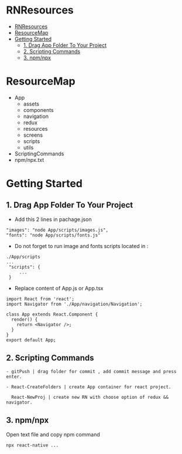 # RNResources

- [RNResources](#rnresources)
- [ResourceMap](#resourcemap)
- [Getting Started](#getting-started)
  - [1. Drag App Folder To Your Project](#1-drag-app-folder-to-your-project)
  - [2. Scripting Commands](#2-scripting-commands)
  - [3. npm/npx](#3-npmnpx)

# ResourceMap

- App 
  - assets
  - components
  - navigation
  - redux
  - resources
  - screens
  - scripts
  - utils
- ScriptingCommands
- npm/npx.txt


# Getting Started 

## 1. Drag App Folder To Your Project


 * Add this 2 lines in pachage.json
```
"images": "node App/scripts/images.js",
"fonts": "node App/scripts/fonts.js"
```
 * Do not forget to run image and fonts scripts located in :
  
``` 
./App/scripts 
...
 "scripts": {
     ...
 }
```
* Replace content of App.js or App.tsx 
``` 
import React from 'react';
import Navigator from './App/navigation/Navigation';

class App extends React.Component {
  render() {
    return <Navigator />;
  }
}
export default App;
```

## 2. Scripting Commands

```
- gitPush | drag folder for commit , add commit message and press enter.
  
- React-CreateFolders | create App container for react project.

  React-NewProj | create new RN with choose option of redux && navigator.
``` 

## 3. npm/npx
Open text file and copy npm command
```
npx react-native ...
``` 
